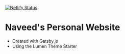 [![Netlify Status](https://api.netlify.com/api/v1/badges/1d600c46-40aa-4e18-83a7-c68b851e8352/deploy-status)](https://app.netlify.com/sites/cocky-sammet-37de53/deploys)

# Naveed's Personal Website

- Created with Gatsby.js
- Using the Lumen Theme Starter
